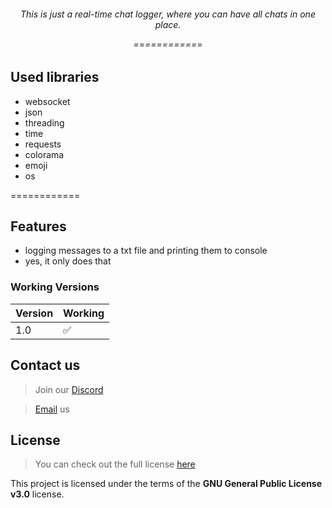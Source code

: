 <h6 align="center">

This is just a real-time chat logger, where you can have all chats in one place.
  
============
## Used libraries
  - websocket
  - json
  - threading
  - time
  - requests
  - colorama
  - emoji
  - os
  
============
## Features
  - logging messages to a txt file and printing them to console
  - yes, it only does that

### Working Versions

| Version | Working            |
| ------- | ------------------ |
|   1.0    | :white_check_mark: |
 </h6>
 
 ## Contact us
> Join our [Discord](https://aimforum.ml/freesploitdis.html)
 
> [Email](mailto:support@aimforum.ml) us

## License

>You can check out the full license [here](https://github.com/AimSploit/discord-raid-tool/blob/main/LICENSE)

This project is licensed under the terms of the **GNU General Public License v3.0** license.
